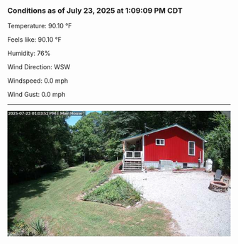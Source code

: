 ### Conditions as of July 23, 2025 at 1:09:09 PM CDT 

Temperature: 90.10 &deg;F

Feels like: 90.10 &deg;F

Humidity: 76%

Wind Direction: WSW

Windspeed: 0.0 mph

Wind Gust: 0.0 mph

---

<img src="./images/latest.jpeg"/>


